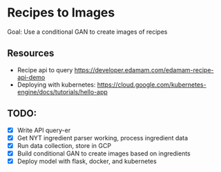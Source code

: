 # Recipes to Images
Goal: Use a conditional GAN to create images of recipes

## Resources
- Recipe api to query https://developer.edamam.com/edamam-recipe-api-demo
- Deploying with kubernetes: https://cloud.google.com/kubernetes-engine/docs/tutorials/hello-app

## TODO:
- [X] Write API query-er
- [X] Get NYT ingredient parser working, process ingredient data
- [X] Run data collection, store in GCP
- [X] Build conditional GAN to create images based on ingredients
- [X] Deploy model with flask, docker, and kubernetes
